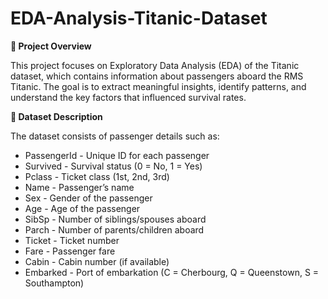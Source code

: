 # EDA-Analysis-Titanic-Dataset
**📌 **Project Overview****
 
 This project focuses on Exploratory Data Analysis (EDA) of the Titanic dataset, which contains information about passengers aboard the RMS Titanic. The goal is to extract meaningful insights, identify patterns, and understand the key factors that influenced survival rates.

 **📂 Dataset Description**

The dataset consists of passenger details such as:
* PassengerId - Unique ID for each passenger
* Survived - Survival status (0 = No, 1 = Yes)
* Pclass - Ticket class (1st, 2nd, 3rd)
* Name - Passenger’s name
* Sex - Gender of the passenger
* Age - Age of the passenger
* SibSp - Number of siblings/spouses aboard
* Parch - Number of parents/children aboard
* Ticket - Ticket number
* Fare - Passenger fare
* Cabin - Cabin number (if available)
* Embarked - Port of embarkation (C = Cherbourg, Q = Queenstown, S = Southampton)

